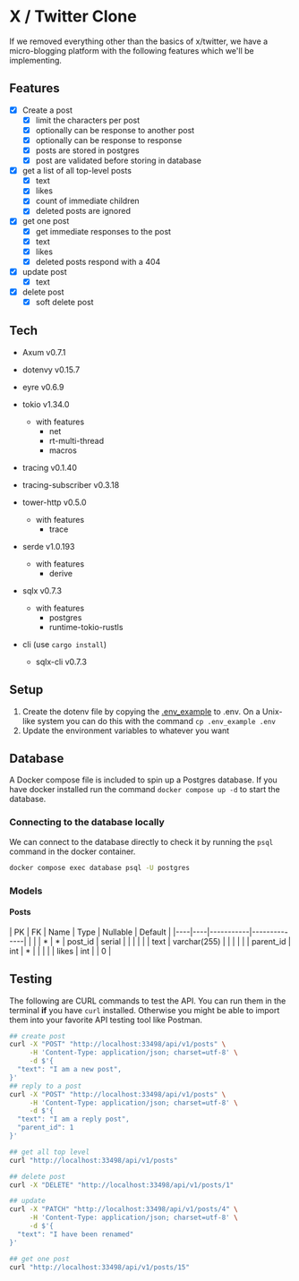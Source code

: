 # X / Twitter Clone

If we removed everything other than the basics of x/twitter, we have a micro-blogging platform with the following features which we'll be implementing.

## Features

- [x] Create a post
  - [x] limit the characters per post
  - [x] optionally can be response to another post
  - [x] optionally can be response to response
  - [x] posts are stored in postgres
  - [x] post are validated before storing in database
- [x] get a list of all top-level posts
  - [x] text
  - [x] likes
  - [x] count of immediate children
  - [x] deleted posts are ignored
- [x] get one post
  - [x] get immediate responses to the post
  - [x] text
  - [x] likes
  - [x] deleted posts respond with a 404
- [x] update post
  - [x] text
- [x] delete post
  - [x] soft delete post

## Tech

- Axum v0.7.1
- dotenvy v0.15.7
- eyre v0.6.9
- tokio v1.34.0
  - with features
    - net
    - rt-multi-thread
    - macros
- tracing v0.1.40
- tracing-subscriber v0.3.18
- tower-http v0.5.0
  - with features
    - trace
- serde v1.0.193
  - with features
    - derive
- sqlx v0.7.3
  - with features
    - postgres
    - runtime-tokio-rustls

- cli (use `cargo install`)
  - sqlx-cli v0.7.3

## Setup

1. Create the dotenv file by copying the [.env_example](./.env_example) to .env. On a Unix-like system you can do this with the command `cp .env_example .env`
  1. Update the environment variables to whatever you want

## Database

A Docker compose file is included to spin up a Postgres database. If you have docker installed run the command `docker compose up -d` to start the database.

### Connecting to the database locally

We can connect to the database directly to check it by running the `psql` command in the docker container.

```sh
docker compose exec database psql -U postgres
```

### Models

#### Posts

| PK | FK | Name      | Type         | Nullable | Default |
|----|----|-----------|--------------| | |
| *  | *  | post_id   | serial       | | |
|    |    | text      | varchar(255) | | |
|    |    | parent_id | int          | * | |
|    |    | likes     | int          | | 0 |

## Testing

The following are CURL commands to test the API. You can run them in the terminal __if__ you have `curl` installed. Otherwise you might be able to import them into your favorite API testing tool like Postman.

```sh
## create post
curl -X "POST" "http://localhost:33498/api/v1/posts" \
     -H 'Content-Type: application/json; charset=utf-8' \
     -d $'{
  "text": "I am a new post",
}'
## reply to a post
curl -X "POST" "http://localhost:33498/api/v1/posts" \
     -H 'Content-Type: application/json; charset=utf-8' \
     -d $'{
  "text": "I am a reply post",
  "parent_id": 1
}'

## get all top level
curl "http://localhost:33498/api/v1/posts"

## delete post
curl -X "DELETE" "http://localhost:33498/api/v1/posts/1"

## update
curl -X "PATCH" "http://localhost:33498/api/v1/posts/4" \
     -H 'Content-Type: application/json; charset=utf-8' \
     -d $'{
  "text": "I have been renamed"
}'

## get one post
curl "http://localhost:33498/api/v1/posts/15"

```
